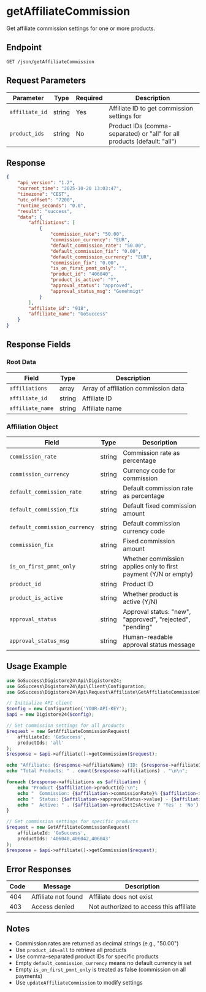 # getAffiliateCommission

Get affiliate commission settings for one or more products.

## Endpoint

```
GET /json/getAffiliateCommission
```

## Request Parameters

| Parameter | Type | Required | Description |
|-----------|------|----------|-------------|
| `affiliate_id` | string | Yes | Affiliate ID to get commission settings for |
| `product_ids` | string | No | Product IDs (comma-separated) or "all" for all products (default: "all") |

## Response

```json
{
    "api_version": "1.2",
    "current_time": "2025-10-20 13:03:47",
    "timezone": "CEST",
    "utc_offset": "7200",
    "runtime_seconds": "0.0",
    "result": "success",
    "data": {
        "affiliations": [
            {
                "commission_rate": "50.00",
                "commission_currency": "EUR",
                "default_commission_rate": "50.00",
                "default_commission_fix": "0.00",
                "default_commission_currency": "EUR",
                "commission_fix": "0.00",
                "is_on_first_pmnt_only": "",
                "product_id": "406040",
                "product_is_active": "Y",
                "approval_status": "approved",
                "approval_status_msg": "Genehmigt"
            }
        ],
        "affiliate_id": "918",
        "affiliate_name": "GoSuccess"
    }
}
```

## Response Fields

### Root Data

| Field | Type | Description |
|-------|------|-------------|
| `affiliations` | array | Array of affiliation commission data |
| `affiliate_id` | string | Affiliate ID |
| `affiliate_name` | string | Affiliate name |

### Affiliation Object

| Field | Type | Description |
|-------|------|-------------|
| `commission_rate` | string | Commission rate as percentage |
| `commission_currency` | string | Currency code for commission |
| `default_commission_rate` | string | Default commission rate as percentage |
| `default_commission_fix` | string | Default fixed commission amount |
| `default_commission_currency` | string | Default commission currency code |
| `commission_fix` | string | Fixed commission amount |
| `is_on_first_pmnt_only` | string | Whether commission applies only to first payment (Y/N or empty) |
| `product_id` | string | Product ID |
| `product_is_active` | string | Whether product is active (Y/N) |
| `approval_status` | string | Approval status: "new", "approved", "rejected", "pending" |
| `approval_status_msg` | string | Human-readable approval status message |

## Usage Example

```php
use GoSuccess\Digistore24\Api\Digistore24;
use GoSuccess\Digistore24\Api\Client\Configuration;
use GoSuccess\Digistore24\Api\Request\Affiliate\GetAffiliateCommissionRequest;

// Initialize API client
$config = new Configuration('YOUR-API-KEY');
$api = new Digistore24($config);

// Get commission settings for all products
$request = new GetAffiliateCommissionRequest(
    affiliateId: 'GoSuccess',
    productIds: 'all'
);
$response = $api->affiliate()->getCommission($request);

echo "Affiliate: {$response->affiliateName} (ID: {$response->affiliateId})\n";
echo "Total Products: " . count($response->affiliations) . "\n\n";

foreach ($response->affiliations as $affiliation) {
    echo "Product {$affiliation->productId}:\n";
    echo "  Commission: {$affiliation->commissionRate}% {$affiliation->commissionCurrency}\n";
    echo "  Status: {$affiliation->approvalStatus->value} - {$affiliation->approvalStatusMsg}\n";
    echo "  Active: " . ($affiliation->productIsActive ? 'Yes' : 'No') . "\n\n";
}

// Get commission settings for specific products
$request = new GetAffiliateCommissionRequest(
    affiliateId: 'GoSuccess',
    productIds: '406040,406042,406043'
);
$response = $api->affiliate()->getCommission($request);
```

## Error Responses

| Code | Message | Description |
|------|---------|-------------|
| 404 | Affiliate not found | Affiliate does not exist |
| 403 | Access denied | Not authorized to access this affiliate |

## Notes

- Commission rates are returned as decimal strings (e.g., "50.00")
- Use `product_ids=all` to retrieve all products
- Use comma-separated product IDs for specific products
- Empty `default_commission_currency` means no default currency is set
- Empty `is_on_first_pmnt_only` is treated as false (commission on all payments)
- Use `updateAffiliateCommission` to modify settings
